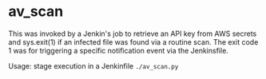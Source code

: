 # av_scan 
This was invoked by a Jenkin's job to retrieve an API key from AWS secrets and sys.exit(1) if an infected file was found via a routine scan.  The exit code 1 was for triggering a specific notification event via the Jenkinsfile.

Usage:
stage execution in a Jenkinfile
`./av_scan.py`
